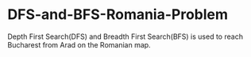 # DFS-and-BFS-Romania-Problem
Depth First Search(DFS) and Breadth First Search(BFS) is used to reach Bucharest from Arad on the Romanian map.
